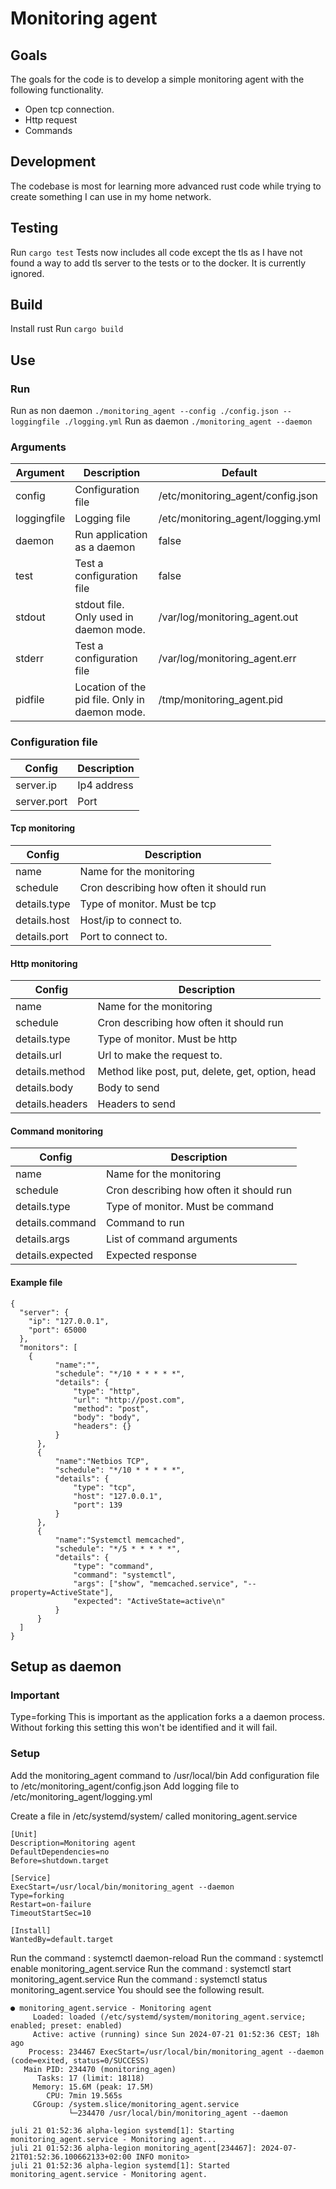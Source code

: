# Monitoring agent

## Goals

The goals for the code is to develop a simple monitoring agent with the following functionality.
- Open tcp connection.
- Http request
- Commands

## Development

The codebase is most for learning more advanced rust code while trying to create something I can use in my home network.

## Testing
Run `cargo test`
Tests now includes all code except the tls as I have not found a way to add tls server to the tests or to the docker. It is currently ignored.

## Build

Install rust
Run `cargo build`

## Use

### Run

Run as non daemon `./monitoring_agent --config ./config.json --loggingfile ./logging.yml`
Run as daemon `./monitoring_agent --daemon`

### Arguments
| Argument  | Description | Default | 
| ------------- | ------------- | ------------- |
| config | Configuration file | /etc/monitoring_agent/config.json | 
| loggingfile | Logging file | /etc/monitoring_agent/logging.yml |
| daemon | Run application as a daemon  | false | 
| test | Test a configuration file | false | 
| stdout | stdout file. Only used in daemon mode. | /var/log/monitoring_agent.out | 
| stderr | Test a configuration file | /var/log/monitoring_agent.err | 
| pidfile | Location of the pid file. Only in daemon mode. | /tmp/monitoring_agent.pid |

### Configuration file

| Config  | Description | 
| ------------- | ------------- |
| server.ip | Ip4 address | 
| server.port | Port | 

#### Tcp monitoring

| Config  | Description | 
| ------------- | ------------- |
| name | Name for the monitoring | 
| schedule | Cron describing how often it should run | 
| details.type | Type of monitor. Must be tcp | 
| details.host | Host/ip to connect to. | 
| details.port | Port to connect to. | 

#### Http monitoring

| Config  | Description | 
| ------------- | ------------- |
| name | Name for the monitoring | 
| schedule | Cron describing how often it should run | 
| details.type | Type of monitor. Must be http | 
| details.url | Url to make the request to. | 
| details.method | Method like post, put, delete, get, option, head | 
| details.body | Body to send | 
| details.headers | Headers to send | 

#### Command monitoring

| Config  | Description | 
| ------------- | ------------- |
| name | Name for the monitoring | 
| schedule | Cron describing how often it should run | 
| details.type | Type of monitor. Must be command | 
| details.command | Command to run | 
| details.args | List of command arguments | 
| details.expected | Expected response | 

#### Example file

```
{
  "server": {
    "ip": "127.0.0.1",
    "port": 65000
  },
  "monitors": [
    {
          "name":"",
          "schedule": "*/10 * * * * *",
          "details": {
              "type": "http",
              "url": "http://post.com",
              "method": "post",
              "body": "body",
              "headers": {}
          }
      },
      {
          "name":"Netbios TCP",
          "schedule": "*/10 * * * * *",
          "details": {
              "type": "tcp",
              "host": "127.0.0.1",
              "port": 139
          }
      },
      {
          "name":"Systemctl memcached",
          "schedule": "*/5 * * * * *",
          "details": {
              "type": "command",
              "command": "systemctl",
              "args": ["show", "memcached.service", "--property=ActiveState"],
              "expected": "ActiveState=active\n"
          }
      }
  ]
}
```

## Setup as daemon
### Important
Type=forking This is important as the application forks a a daemon process. Without forking this setting this won't be identified and it will fail.

### Setup
Add the monitoring_agent command to /usr/local/bin
Add configuration file to /etc/monitoring_agent/config.json
Add logging file to /etc/monitoring_agent/logging.yml

Create a file in /etc/systemd/system/ called monitoring_agent.service
```
[Unit]
Description=Monitoring agent
DefaultDependencies=no
Before=shutdown.target

[Service]
ExecStart=/usr/local/bin/monitoring_agent --daemon
Type=forking
Restart=on-failure
TimeoutStartSec=10

[Install]
WantedBy=default.target
```

Run the command : systemctl daemon-reload
Run the command : systemctl enable monitoring_agent.service
Run the command : systemctl start monitoring_agent.service
Run the command : systemctl status monitoring_agent.service 
You should see the following result.
```
● monitoring_agent.service - Monitoring agent
     Loaded: loaded (/etc/systemd/system/monitoring_agent.service; enabled; preset: enabled)
     Active: active (running) since Sun 2024-07-21 01:52:36 CEST; 18h ago
    Process: 234467 ExecStart=/usr/local/bin/monitoring_agent --daemon (code=exited, status=0/SUCCESS)
   Main PID: 234470 (monitoring_agen)
      Tasks: 17 (limit: 18118)
     Memory: 15.6M (peak: 17.5M)
        CPU: 7min 19.565s
     CGroup: /system.slice/monitoring_agent.service
             └─234470 /usr/local/bin/monitoring_agent --daemon

juli 21 01:52:36 alpha-legion systemd[1]: Starting monitoring_agent.service - Monitoring agent...
juli 21 01:52:36 alpha-legion monitoring_agent[234467]: 2024-07-21T01:52:36.100662133+02:00 INFO monito>
juli 21 01:52:36 alpha-legion systemd[1]: Started monitoring_agent.service - Monitoring agent.
```



